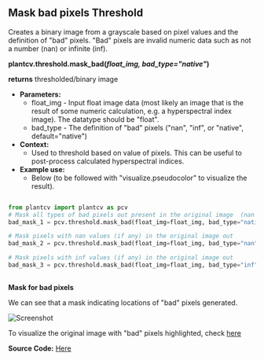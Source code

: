 ## Mask bad pixels Threshold

Creates a binary image from a grayscale based on pixel values and the definition of "bad" pixels.
"Bad" pixels are invalid numeric data such as not a number (nan) or infinite (inf).

**plantcv.threshold.mask_bad(*float_img, bad_type="native"*)**

**returns** thresholded/binary image

- **Parameters:**
    - float_img - Input float image data (most likely an image that is the result of some numeric calculation, e.g. a hyperspectral index image). The datatype should be "float".
    - bad_type  - The definition of "bad" pixels ("nan", "inf", or "native", default="native")
- **Context:**
    - Used to threshold based on value of pixels. This can be useful to post-process calculated hyperspectral indices.  
- **Example use:**
    - Below (to be followed with "visualize.pseudocolor" to visualize the result). 

```python

from plantcv import plantcv as pcv
# Mask all types of bad pixels out present in the original image  (nan and inf)
bad_mask_1 = pcv.threshold.mask_bad(float_img=float_img, bad_type="native")

# Mask pixels with nan values (if any) in the original image out
bad_mask_2 = pcv.threshold.mask_bad(float_img=float_img, bad_type="nan")

# Mask pixels with inf values (if any) in the original image out
bad_mask_3 = pcv.threshold.mask_bad(float_img=float_img, bad_type="inf")
                                    
```

**Mask for bad pixels**

We can see that a mask indicating locations of "bad" pixels generated. 

![Screenshot](img/documentation_images/mask_bad_threshold/bad_mask_both.png)

To visualize the original image with "bad" pixels highlighted, check [here](https://github.com/danforthcenter/plantcv/blob/main/docs/visualize_pseudocolor.md)

**Source Code:** [Here](https://github.com/danforthcenter/plantcv/blob/main/plantcv/plantcv/threshold/threshold_methods.py)
